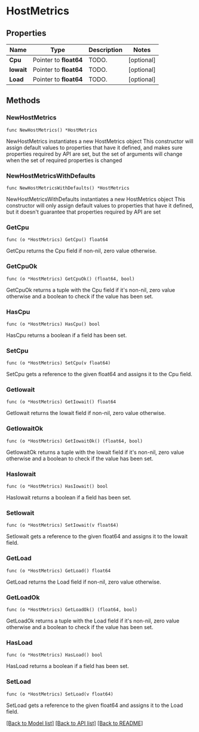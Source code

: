 # HostMetrics

## Properties

Name | Type | Description | Notes
------------ | ------------- | ------------- | -------------
**Cpu** | Pointer to **float64** | TODO. | [optional] 
**Iowait** | Pointer to **float64** | TODO. | [optional] 
**Load** | Pointer to **float64** | TODO. | [optional] 

## Methods

### NewHostMetrics

`func NewHostMetrics() *HostMetrics`

NewHostMetrics instantiates a new HostMetrics object
This constructor will assign default values to properties that have it defined,
and makes sure properties required by API are set, but the set of arguments
will change when the set of required properties is changed

### NewHostMetricsWithDefaults

`func NewHostMetricsWithDefaults() *HostMetrics`

NewHostMetricsWithDefaults instantiates a new HostMetrics object
This constructor will only assign default values to properties that have it defined,
but it doesn't guarantee that properties required by API are set

### GetCpu

`func (o *HostMetrics) GetCpu() float64`

GetCpu returns the Cpu field if non-nil, zero value otherwise.

### GetCpuOk

`func (o *HostMetrics) GetCpuOk() (float64, bool)`

GetCpuOk returns a tuple with the Cpu field if it's non-nil, zero value otherwise
and a boolean to check if the value has been set.

### HasCpu

`func (o *HostMetrics) HasCpu() bool`

HasCpu returns a boolean if a field has been set.

### SetCpu

`func (o *HostMetrics) SetCpu(v float64)`

SetCpu gets a reference to the given float64 and assigns it to the Cpu field.

### GetIowait

`func (o *HostMetrics) GetIowait() float64`

GetIowait returns the Iowait field if non-nil, zero value otherwise.

### GetIowaitOk

`func (o *HostMetrics) GetIowaitOk() (float64, bool)`

GetIowaitOk returns a tuple with the Iowait field if it's non-nil, zero value otherwise
and a boolean to check if the value has been set.

### HasIowait

`func (o *HostMetrics) HasIowait() bool`

HasIowait returns a boolean if a field has been set.

### SetIowait

`func (o *HostMetrics) SetIowait(v float64)`

SetIowait gets a reference to the given float64 and assigns it to the Iowait field.

### GetLoad

`func (o *HostMetrics) GetLoad() float64`

GetLoad returns the Load field if non-nil, zero value otherwise.

### GetLoadOk

`func (o *HostMetrics) GetLoadOk() (float64, bool)`

GetLoadOk returns a tuple with the Load field if it's non-nil, zero value otherwise
and a boolean to check if the value has been set.

### HasLoad

`func (o *HostMetrics) HasLoad() bool`

HasLoad returns a boolean if a field has been set.

### SetLoad

`func (o *HostMetrics) SetLoad(v float64)`

SetLoad gets a reference to the given float64 and assigns it to the Load field.


[[Back to Model list]](../README.md#documentation-for-models) [[Back to API list]](../README.md#documentation-for-api-endpoints) [[Back to README]](../README.md)


